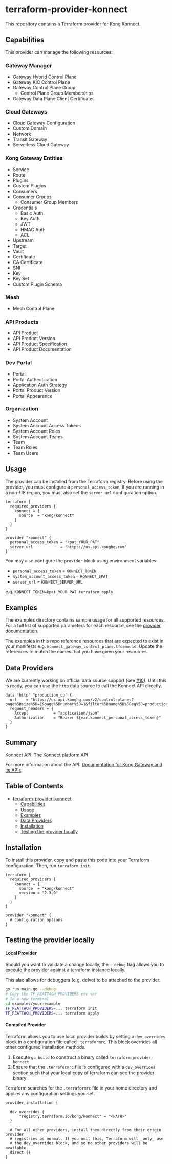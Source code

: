 # terraform-provider-konnect

This repository contains a Terraform provider for [Kong Konnect](https://konghq.com/products/kong-konnect/register?utm_source=github&utm_campaign=terraform&utm_content=terraform-provider-konnect).

## Capabilities

This provider can manage the following resources:

### Gateway Manager

- Gateway Hybrid Control Plane
- Gateway KIC Control Plane
- Gateway Control Plane Group
  - Control Plane Group Memberships
- Gateway Data Plane Client Certificates

### Cloud Gateways

- Cloud Gateway Configuration
- Custom Domain
- Network
- Transit Gateway
- Serverless Cloud Gateway

### Kong Gateway Entities

- Service
- Route
- Plugins
- Custom Plugins
- Consumers
- Consumer Groups
  - Consumer Group Members
- Credentials
  - Basic Auth
  - Key Auth
  - JWT
  - HMAC Auth
  - ACL
- Upstream
- Target
- Vault
- Certificate
- CA Certificate
- SNI
- Key
- Key Set
- Custom Plugin Schema

### Mesh

- Mesh Control Plane

### API Products

- API Product
- API Product Version
- API Product Specification
- API Product Documentation

### Dev Portal

- Portal
- Portal Authentication
- Application Auth Strategy
- Portal Product Version
- Portal Appearance

### Organization

- System Account
- System Account Access Tokens
- System Account Roles
- System Account Teams
- Team
- Team Roles
- Team Users

## Usage

The provider can be installed from the Terraform registry. Before using the provider, you must configure a `personal_access_token`. If you are running in a non-US region, you must also set the `server_url` configuration option.

```hcl
terraform {
  required_providers {
    konnect = {
      source  = "kong/konnect"
    }
  }
}

provider "konnect" {
  personal_access_token = "kpat_YOUR_PAT"
  server_url            = "https://us.api.konghq.com"
}
```

You may also configure the `provider` block using environment variables:

- `personal_access_token` = `KONNECT_TOKEN`
- `system_account_access_token` = `KONNECT_SPAT`
- `server_url` = `KONNECT_SERVER_URL`

e.g. `KONNECT_TOKEN=kpat_YOUR_PAT terraform apply`

## Examples

The examples directory contains sample usage for all supported resources. For a full list of supported parameters for each resource, see the [provider documentation](https://registry.terraform.io/providers/Kong/konnect/latest/docs).

The examples in this repo reference resources that are expected to exist in your manifests e.g. `konnect_gateway_control_plane.tfdemo.id`. Update the references to match the names that you have given your resources.

## Data Providers

We are currently working on official data source support (see [#10](https://github.com/Kong/terraform-provider-konnect/issues/10)). Until this is ready, you can use the `http` data source to call the Konnect API directly.

```hcl
data "http" "production_cp" {
  url    = "https://us.api.konghq.com/v2/control-planes?page%5Bsize%5D=1&page%5Bnumber%5D=1&filter%5Bname%5D%5Beq%5D=production"
  request_headers = {
    Accept           = "application/json"
    Authorization    = "Bearer ${var.konnect_personal_access_token}"
  }
}
```

<!-- No SDK Installation -->
<!-- No SDK Example Usage -->
<!-- No SDK Available Operations -->
<!-- Start Summary [summary] -->
## Summary

Konnect API: The Konnect platform API

For more information about the API: [Documentation for Kong Gateway and its APIs](https://docs.konghq.com)
<!-- End Summary [summary] -->

<!-- Start Table of Contents [toc] -->
## Table of Contents
<!-- $toc-max-depth=2 -->
* [terraform-provider-konnect](#terraform-provider-konnect)
  * [Capabilities](#capabilities)
  * [Usage](#usage)
  * [Examples](#examples)
  * [Data Providers](#data-providers)
  * [Installation](#installation)
  * [Testing the provider locally](#testing-the-provider-locally)

<!-- End Table of Contents [toc] -->

<!-- Start Installation [installation] -->
## Installation

To install this provider, copy and paste this code into your Terraform configuration. Then, run `terraform init`.

```hcl
terraform {
  required_providers {
    konnect = {
      source  = "kong/konnect"
      version = "2.3.0"
    }
  }
}

provider "konnect" {
  # Configuration options
}
```
<!-- End Installation [installation] -->

<!-- Start Testing the provider locally [usage] -->
## Testing the provider locally

#### Local Provider

Should you want to validate a change locally, the `--debug` flag allows you to execute the provider against a terraform instance locally.

This also allows for debuggers (e.g. delve) to be attached to the provider.

```sh
go run main.go --debug
# Copy the TF_REATTACH_PROVIDERS env var
# In a new terminal
cd examples/your-example
TF_REATTACH_PROVIDERS=... terraform init
TF_REATTACH_PROVIDERS=... terraform apply
```

#### Compiled Provider

Terraform allows you to use local provider builds by setting a `dev_overrides` block in a configuration file called `.terraformrc`. This block overrides all other configured installation methods.

1. Execute `go build` to construct a binary called `terraform-provider-konnect`
2. Ensure that the `.terraformrc` file is configured with a `dev_overrides` section such that your local copy of terraform can see the provider binary

Terraform searches for the `.terraformrc` file in your home directory and applies any configuration settings you set.

```
provider_installation {

  dev_overrides {
      "registry.terraform.io/kong/konnect" = "<PATH>"
  }

  # For all other providers, install them directly from their origin provider
  # registries as normal. If you omit this, Terraform will _only_ use
  # the dev_overrides block, and so no other providers will be available.
  direct {}
}
```
<!-- End Testing the provider locally [usage] -->

<!-- Placeholder for Future Speakeasy SDK Sections -->
